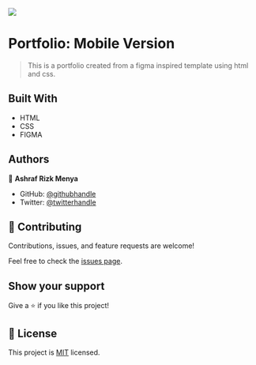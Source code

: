 ![](https://img.shields.io/badge/Microverse-blueviolet)

# Portfolio: Mobile Version

> This is a portfolio created from a figma inspired template using html and css.


## Built With

- HTML
- CSS
- FIGMA

## Authors

👤 **Ashraf Rizk Menya**

- GitHub: [@githubhandle](https://github.com/Rizk100)
- Twitter: [@twitterhandle](https://twitter.com/Ashraf_Rizk_100)

## 🤝 Contributing

Contributions, issues, and feature requests are welcome!

Feel free to check the [issues page](../../issues/).

## Show your support

Give a ⭐️ if you like this project!

## 📝 License

This project is [MIT](./MIT.md) licensed.